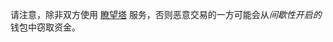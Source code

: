 请注意，除非双方使用 [瞭望塔](https://docs.decred.org/lightning-network/watchtowers/) 服务，否则恶意交易的一方可能会从*间歇性开启的*钱包中窃取资金。
